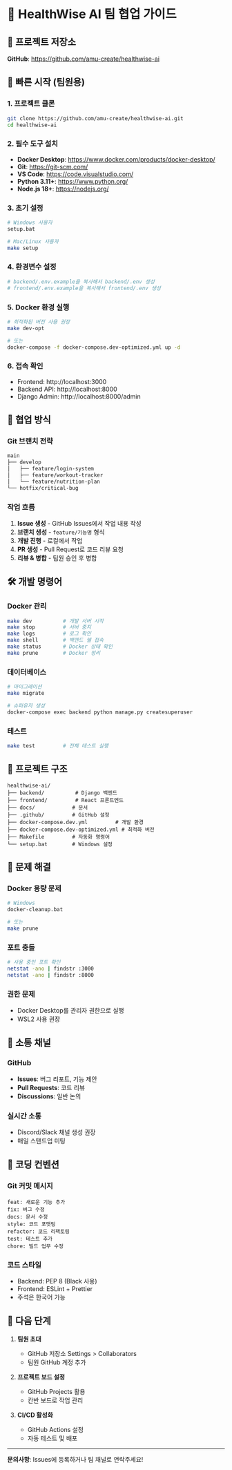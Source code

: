 # 🚀 HealthWise AI 팀 협업 가이드

## 📍 프로젝트 저장소
**GitHub**: https://github.com/amu-create/healthwise-ai

## 🎯 빠른 시작 (팀원용)

### 1. 프로젝트 클론
```bash
git clone https://github.com/amu-create/healthwise-ai.git
cd healthwise-ai
```

### 2. 필수 도구 설치
- **Docker Desktop**: https://www.docker.com/products/docker-desktop/
- **Git**: https://git-scm.com/
- **VS Code**: https://code.visualstudio.com/
- **Python 3.11+**: https://www.python.org/
- **Node.js 18+**: https://nodejs.org/

### 3. 초기 설정
```bash
# Windows 사용자
setup.bat

# Mac/Linux 사용자
make setup
```

### 4. 환경변수 설정
```bash
# backend/.env.example을 복사해서 backend/.env 생성
# frontend/.env.example을 복사해서 frontend/.env 생성
```

### 5. Docker 환경 실행
```bash
# 최적화된 버전 사용 권장
make dev-opt

# 또는
docker-compose -f docker-compose.dev-optimized.yml up -d
```

### 6. 접속 확인
- Frontend: http://localhost:3000
- Backend API: http://localhost:8000
- Django Admin: http://localhost:8000/admin

## 👥 협업 방식

### Git 브랜치 전략
```bash
main
├── develop
│   ├── feature/login-system
│   ├── feature/workout-tracker
│   └── feature/nutrition-plan
└── hotfix/critical-bug
```

### 작업 흐름
1. **Issue 생성** - GitHub Issues에서 작업 내용 작성
2. **브랜치 생성** - `feature/기능명` 형식
3. **개발 진행** - 로컬에서 작업
4. **PR 생성** - Pull Request로 코드 리뷰 요청
5. **리뷰 & 병합** - 팀원 승인 후 병합

## 🛠️ 개발 명령어

### Docker 관리
```bash
make dev          # 개발 서버 시작
make stop         # 서버 중지
make logs         # 로그 확인
make shell        # 백엔드 쉘 접속
make status       # Docker 상태 확인
make prune        # Docker 정리
```

### 데이터베이스
```bash
# 마이그레이션
make migrate

# 슈퍼유저 생성
docker-compose exec backend python manage.py createsuperuser
```

### 테스트
```bash
make test         # 전체 테스트 실행
```

## 📁 프로젝트 구조
```
healthwise-ai/
├── backend/          # Django 백엔드
├── frontend/         # React 프론트엔드
├── docs/            # 문서
├── .github/         # GitHub 설정
├── docker-compose.dev.yml         # 개발 환경
├── docker-compose.dev-optimized.yml # 최적화 버전
├── Makefile         # 자동화 명령어
└── setup.bat        # Windows 설정
```

## 🔧 문제 해결

### Docker 용량 문제
```bash
# Windows
docker-cleanup.bat

# 또는
make prune
```

### 포트 충돌
```bash
# 사용 중인 포트 확인
netstat -ano | findstr :3000
netstat -ano | findstr :8000
```

### 권한 문제
- Docker Desktop를 관리자 권한으로 실행
- WSL2 사용 권장

## 💬 소통 채널

### GitHub
- **Issues**: 버그 리포트, 기능 제안
- **Pull Requests**: 코드 리뷰
- **Discussions**: 일반 논의

### 실시간 소통
- Discord/Slack 채널 생성 권장
- 매일 스탠드업 미팅

## 📝 코딩 컨벤션

### Git 커밋 메시지
```
feat: 새로운 기능 추가
fix: 버그 수정
docs: 문서 수정
style: 코드 포맷팅
refactor: 코드 리팩토링
test: 테스트 추가
chore: 빌드 업무 수정
```

### 코드 스타일
- Backend: PEP 8 (Black 사용)
- Frontend: ESLint + Prettier
- 주석은 한국어 가능

## 🚀 다음 단계

1. **팀원 초대**
   - GitHub 저장소 Settings > Collaborators
   - 팀원 GitHub 계정 추가

2. **프로젝트 보드 설정**
   - GitHub Projects 활용
   - 칸반 보드로 작업 관리

3. **CI/CD 활성화**
   - GitHub Actions 설정
   - 자동 테스트 및 배포

---

**문의사항**: Issues에 등록하거나 팀 채널로 연락주세요!
